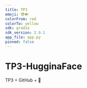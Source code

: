 ```yaml
---
title: TP3
emoji: 😎🔊
colorFrom: red
colorTo: yellow
sdk: gradio
sdk_version: 2.9.1
app_file: app.py
pinned: false
---
```


# TP3-HugginaFace
TP3 + GitHub + 🤗

